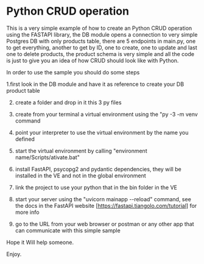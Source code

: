 # Python CRUD operation

This is a very simple example of how to create an Python CRUD operation using the FASTAPI library, the DB module opens a connection to very simple Postgres DB with only products table, there are 5 endpoints in main.py, one to get everything, another to get by ID, one to create, one to update and last one to delete products, the product schema is very simple and all the code is just to give you an idea of how CRUD should look like with Python.

In order to use the sample you should do some steps 

1.first look in the DB module and have it as reference to create your DB product table

2. create a folder and drop in it this 3 py files 

3. create from your terminal a virtual environment using the "py -3 -m venv <virtual environment name> command

4. point your interpreter to use the virtual environment by the name you defined

5. start the virtual environment by calling "environment name/Scripts/ativate.bat"

6. install FastAPI, psycopg2 and pydantic dependencies, they will be installed in the VE and not in the global environment

7. link the project to use your python that in the bin folder in the VE

8. start your server using the "uvicorn mainapp --reload" command, see the docs in the FastAPI website [https://fastapi.tiangolo.com/tutorial] for more info

9. go to the URL from your web browser or postman or any other app that can communicate with this simple sample


Hope it Will help someone.

Enjoy.
